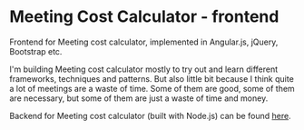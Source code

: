 Meeting Cost Calculator - frontend
===

Frontend for Meeting cost calculator, implemented in Angular.js, jQuery, Bootstrap etc. 

I'm building Meeting cost calculator mostly to try out and learn different frameworks, techniques and patterns. But also little bit because I think quite a lot of meetings are a waste of time. Some of them are good, some of them are necessary, but some of them are just a waste of time and money.

Backend for Meeting cost calculator (built with Node.js) can be found <a href="https://github.com/perjansson/mcc_backend_nodejs">here</a>.
